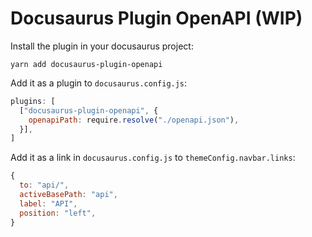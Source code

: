 # Docusaurus Plugin OpenAPI (WIP)

Install the plugin in your docusaurus project:
```
yarn add docusaurus-plugin-openapi
```

Add it as a plugin to `docusaurus.config.js`:
```js
plugins: [
  ["docusaurus-plugin-openapi", {
    openapiPath: require.resolve("./openapi.json"),
  }],
]
```

Add it as a link in `docusaurus.config.js` to `themeConfig.navbar.links`:
```js
{
  to: "api/",
  activeBasePath: "api",
  label: "API",
  position: "left",
}
```